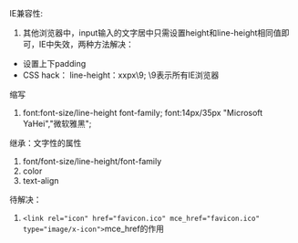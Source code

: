 IE兼容性:
1. 其他浏览器中，input输入的文字居中只需设置height和line-height相同值即可，IE中失效，两种方法解决：
  - 设置上下padding
  - CSS hack： line-height：xxpx\9;  \9表示所有IE浏览器


缩写
1. font:font-size/line-height font-family;
   font:14px/35px "Microsoft YaHei","微软雅黑";


继承：文字性的属性
1. font/font-size/line-height/font-family
2. color
3. text-align






待解决：
1. `<link rel="icon" href="favicon.ico" mce_href="favicon.ico" type="image/x-icon">`mce_href的作用
